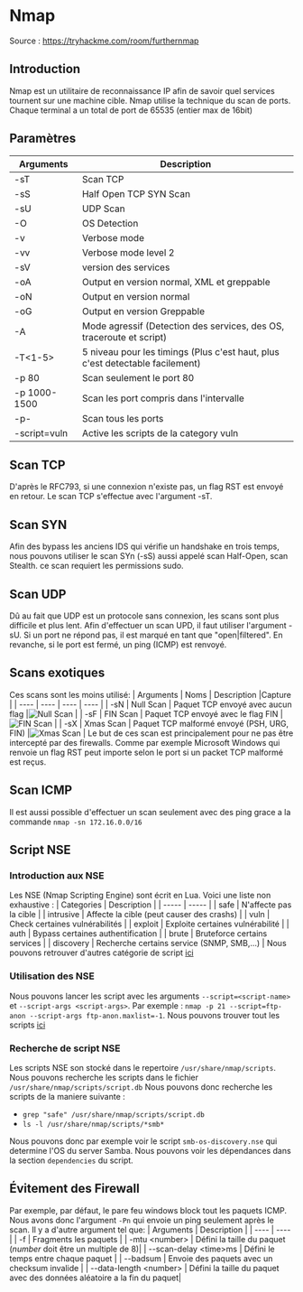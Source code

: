 # Nmap

Source : <https://tryhackme.com/room/furthernmap>

## Introduction

Nmap est un utilitaire de reconnaissance IP afin de savoir quel services tournent sur une machine cible. Nmap utilise la technique du scan de ports. Chaque terminal a un total de port de 65535 (entier max de 16bit)

## Paramètres

| Arguments | Description |
| --------- | ----------- |
| -sT | Scan TCP|
| -sS | Half Open TCP SYN Scan|
| -sU | UDP Scan|
| -O | OS Detection |
| -v | Verbose mode |
| -vv | Verbose mode level 2 |
| -sV | version des services |
| -oA | Output en version normal, XML et greppable|
| -oN | Output en version normal|
| -oG | Output en version Greppable |
| -A | Mode agressif (Detection des services, des OS, traceroute et script)|
| -T<1-5> | 5 niveau pour les timings (Plus c'est haut, plus c'est detectable facilement) |
| -p 80 | Scan seulement le port 80 |
| -p 1000-1500 | Scan les port compris dans l'intervalle |
| -p- | Scan tous les ports |
| -script=vuln | Active les scripts de la category vuln|

## Scan TCP

D'après le RFC793, si une connexion n'existe pas, un flag RST est envoyé en retour. Le scan TCP s'effectue avec l'argument -sT.

## Scan SYN

Afin des bypass les anciens IDS qui vérifie un handshake en trois temps, nous pouvons utiliser le scan SYn (-sS) aussi appelé scan Half-Open, scan Stealth. ce scan requiert les permissions sudo.

## Scan UDP

Dû au fait que UDP est un protocole sans connexion, les scans sont plus difficile et plus lent. Afin d'effectuer un scan UPD, il faut utiliser l'argument -sU. Si un port ne répond pas, il est marqué en tant que "open|filtered". En revanche, si le port est fermé, un ping (ICMP) est renvoyé.

## Scans exotiques

Ces scans sont les moins utilisé:
| Arguments | Noms | Description |Capture |
| ---- | ---- | ---- | ---- |
| -sN | Null Scan | Paquet TCP envoyé avec aucun flag |![Null Scan](https://i.imgur.com/ABCxAwf.png) |
| -sF | FIN Scan | Paquet TCP envoyé avec le flag FIN |![FIN Scan](https://i.imgur.com/gIzKbEk.png) |
| -sX | Xmas Scan | Paquet TCP malformé envoyé (PSH, URG, FIN) |![Xmas Scan](https://i.imgur.com/gKVkGug.png) |
Le but de ces scan est principalement pour ne pas être intercepté par des firewalls. Comme par exemple Microsoft Windows qui renvoie un flag RST peut importe selon le port si un packet TCP malformé est reçus.

## Scan ICMP

Il est aussi possible d'effectuer un scan seulement avec des ping grace a la commande `nmap -sn 172.16.0.0/16`

## Script NSE

### Introduction aux NSE

Les NSE (Nmap Scripting Engine) sont écrit en Lua. Voici une liste non exhaustive :
| Categories | Description |
| ----- | ----- |
| safe | N'affecte pas la cible |
| intrusive | Affecte la cible (peut causer des crashs) |
| vuln | Check certaines vulnérabilités |
| exploit | Exploite certaines vulnérabilité |
| auth | Bypass certaines authentification  |
| brute | Bruteforce certains services |
| discovery | Recherche certains service (SNMP, SMB,...) |
Nous pouvons retrouver d'autres catégorie de script [ici](https://nmap.org/book/nse-usage.html)

### Utilisation des NSE

Nous pouvons lancer les script avec les arguments `--script=<script-name>` et `--script-args <script-args>`. Par exemple : `nmap -p 21 --script=ftp-anon --script-args ftp-anon.maxlist=-1`.
Nous pouvons trouver tout les scripts [ici](https://nmap.org/nsedoc/scripts/ftp-anon.html)

### Recherche de script NSE

Les scripts NSE son stocké dans le repertoire `/usr/share/nmap/scripts`. Nous pouvons recherche les scripts dans le fichier `/usr/share/nmap/scripts/script.db`
Nous pouvons donc recherche les scripts de la maniere suivante :

- `grep "safe" /usr/share/nmap/scripts/script.db`
- `ls -l /usr/share/nmap/scripts/*smb*`

Nous pouvons donc par exemple voir le script `smb-os-discovery.nse` qui determine l'OS du server Samba. Nous pouvons voir les dépendances dans la section `dependencies` du script.

## Évitement des Firewall

Par exemple, par défaut, le pare feu windows block tout les paquets ICMP. Nous avons donc l'argument `-Pn` qui envoie un ping seulement après le scan. Il y a d'autre argument tel que:
| Arguments | Description |
| ---- | ---- |
| -f | Fragments les paquets |
| -mtu \<number> | Défini la taille du paquet (*number* doit être un multiple de 8)|
| --scan-delay \<time>ms | Défini le temps entre chaque paquet |
| --badsum | Envoie des paquets avec un checksum invalide |
| --data-length \<number> | Défini la taille du paquet avec des données aléatoire a la fin du paquet|

